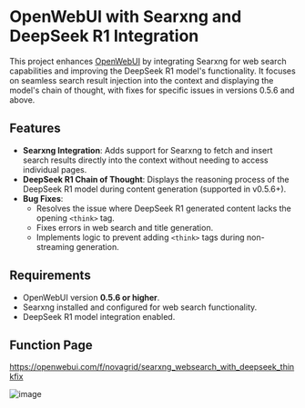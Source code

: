 # OpenWebUI with Searxng and DeepSeek R1 Integration

This project enhances [OpenWebUI](https://github.com/open-webui/open-webui) by integrating Searxng for web search capabilities and improving the DeepSeek R1 model's functionality. It focuses on seamless search result injection into the context and displaying the model's chain of thought, with fixes for specific issues in versions 0.5.6 and above.

## Features

- **Searxng Integration**: Adds support for Searxng to fetch and insert search results directly into the context without needing to access individual pages.
- **DeepSeek R1 Chain of Thought**: Displays the reasoning process of the DeepSeek R1 model during content generation (supported in v0.5.6+).
- **Bug Fixes**:
  - Resolves the issue where DeepSeek R1 generated content lacks the opening `<think>` tag.
  - Fixes errors in web search and title generation.
  - Implements logic to prevent adding `<think>` tags during non-streaming generation.

## Requirements

- OpenWebUI version **0.5.6 or higher**.
- Searxng installed and configured for web search functionality.
- DeepSeek R1 model integration enabled.

## Function Page
https://openwebui.com/f/novagrid/searxng_websearch_with_deepseek_thinkfix

![image](https://github.com/user-attachments/assets/d55180d8-ce21-4917-b264-6fb35fd8311f)
